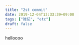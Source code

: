 ```yaml
---
title: "2st commit"
date: 2019-12-04T13:33:39+09:00
tags: ["雑記", "etc"]
draft: false
---
```


helloooo
